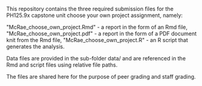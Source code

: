This repository contains the three required submission files for the PH125.9x capstone unit choose your own project assignment, namely:

"McRae_choose_own_project.Rmd" - a report in the form of an Rmd file, "McRae_choose_own_project.pdf" - a report in the form of a PDF document knit from the Rmd file, "McRae_choose_own_project.R" - an R script that generates the analysis.

Data files are provided in the sub-folder data/ and are referenced in the Rmd and script files using relative file paths.

The files are shared here for the purpose of peer grading and staff grading.
